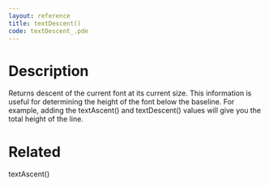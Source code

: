 ```yaml
---
layout: reference
title: textDescent()
code: textDescent_.pde
---
```


# Description

Returns descent of the current font at its current size. This information is useful for determining the height of the font below the baseline. For example, adding the textAscent() and textDescent() values will give you the total height of the line.

# Related

textAscent()
